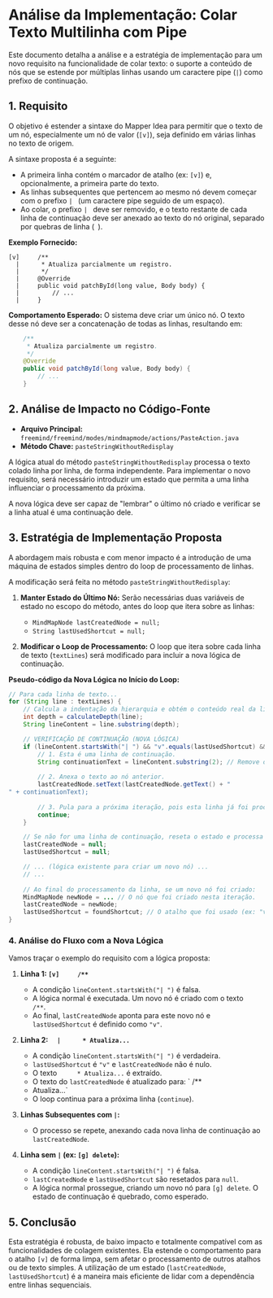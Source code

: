 # Análise da Implementação: Colar Texto Multilinha com Pipe

Este documento detalha a análise e a estratégia de implementação para um novo requisito na funcionalidade de colar texto: o suporte a conteúdo de nós que se estende por múltiplas linhas usando um caractere pipe (`|`) como prefixo de continuação.

## 1. Requisito

O objetivo é estender a sintaxe do Mapper Idea para permitir que o texto de um nó, especialmente um nó de valor (`[v]`), seja definido em várias linhas no texto de origem.

A sintaxe proposta é a seguinte:
- A primeira linha contém o marcador de atalho (ex: `[v]`) e, opcionalmente, a primeira parte do texto.
- As linhas subsequentes que pertencem ao mesmo nó devem começar com o prefixo `| ` (um caractere pipe seguido de um espaço).
- Ao colar, o prefixo `| ` deve ser removido, e o texto restante de cada linha de continuação deve ser anexado ao texto do nó original, separado por quebras de linha (`
`).

**Exemplo Fornecido:**
```
[v]     /**
  |      * Atualiza parcialmente um registro.
  |      */
  |     @Override
  |     public void patchById(long value, Body body) {
  |         // ...
  |     }
```

**Comportamento Esperado:**
O sistema deve criar um único nó. O texto desse nó deve ser a concatenação de todas as linhas, resultando em:
```java
    /**
     * Atualiza parcialmente um registro.
     */
    @Override
    public void patchById(long value, Body body) {
        // ...
    }
```

## 2. Análise de Impacto no Código-Fonte

-   **Arquivo Principal:** `freemind/freemind/modes/mindmapmode/actions/PasteAction.java`
-   **Método Chave:** `pasteStringWithoutRedisplay`

A lógica atual do método `pasteStringWithoutRedisplay` processa o texto colado linha por linha, de forma independente. Para implementar o novo requisito, será necessário introduzir um estado que permita a uma linha influenciar o processamento da próxima.

A nova lógica deve ser capaz de "lembrar" o último nó criado e verificar se a linha atual é uma continuação dele.

## 3. Estratégia de Implementação Proposta

A abordagem mais robusta e com menor impacto é a introdução de uma máquina de estados simples dentro do loop de processamento de linhas.

A modificação será feita no método `pasteStringWithoutRedisplay`:

1.  **Manter Estado do Último Nó:** Serão necessárias duas variáveis de estado no escopo do método, antes do loop que itera sobre as linhas:
    -   `MindMapNode lastCreatedNode = null;`
    -   `String lastUsedShortcut = null;`

2.  **Modificar o Loop de Processamento:** O loop que itera sobre cada linha de texto (`textLines`) será modificado para incluir a nova lógica de continuação.

**Pseudo-código da Nova Lógica no Início do Loop:**
```java
// Para cada linha de texto...
for (String line : textLines) {
    // Calcula a indentação da hierarquia e obtém o conteúdo real da linha.
    int depth = calculateDepth(line);
    String lineContent = line.substring(depth);

    // VERIFICAÇÃO DE CONTINUAÇÃO (NOVA LÓGICA)
    if (lineContent.startsWith("| ") && "v".equals(lastUsedShortcut) && lastCreatedNode != null) {
        // 1. Esta é uma linha de continuação.
        String continuationText = lineContent.substring(2); // Remove o prefixo "| "
        
        // 2. Anexa o texto ao nó anterior.
        lastCreatedNode.setText(lastCreatedNode.getText() + "
" + continuationText);
        
        // 3. Pula para a próxima iteração, pois esta linha já foi processada.
        continue; 
    }

    // Se não for uma linha de continuação, reseta o estado e processa normalmente.
    lastCreatedNode = null;
    lastUsedShortcut = null;

    // ... (lógica existente para criar um novo nó) ...
    // ...
    
    // Ao final do processamento da linha, se um novo nó foi criado:
    MindMapNode newNode = ... // O nó que foi criado nesta iteração.
    lastCreatedNode = newNode;
    lastUsedShortcut = foundShortcut; // O atalho que foi usado (ex: "v", "b", ou null).
}
```

### 4. Análise do Fluxo com a Nova Lógica

Vamos traçar o exemplo do requisito com a lógica proposta:

1.  **Linha 1: `[v]     /**`**
    -   A condição `lineContent.startsWith("| ")` é falsa.
    -   A lógica normal é executada. Um novo nó é criado com o texto `    /**`.
    -   Ao final, `lastCreatedNode` aponta para este novo nó e `lastUsedShortcut` é definido como `"v"`.

2.  **Linha 2: `  |      * Atualiza...`**
    -   A condição `lineContent.startsWith("| ")` é verdadeira.
    -   `lastUsedShortcut` é `"v"` e `lastCreatedNode` não é nulo.
    -   O texto `     * Atualiza...` é extraído.
    -   O texto do `lastCreatedNode` é atualizado para: `    /**
     * Atualiza...`
    -   O loop continua para a próxima linha (`continue`).

3.  **Linhas Subsequentes com `|`:**
    -   O processo se repete, anexando cada nova linha de continuação ao `lastCreatedNode`.

4.  **Linha sem `|` (ex: `[g] delete`):**
    -   A condição `lineContent.startsWith("| ")` é falsa.
    -   `lastCreatedNode` e `lastUsedShortcut` são resetados para `null`.
    -   A lógica normal prossegue, criando um novo nó para `[g] delete`. O estado de continuação é quebrado, como esperado.

## 5. Conclusão

Esta estratégia é robusta, de baixo impacto e totalmente compatível com as funcionalidades de colagem existentes. Ela estende o comportamento para o atalho `[v]` de forma limpa, sem afetar o processamento de outros atalhos ou de texto simples. A utilização de um estado (`lastCreatedNode`, `lastUsedShortcut`) é a maneira mais eficiente de lidar com a dependência entre linhas sequenciais.

